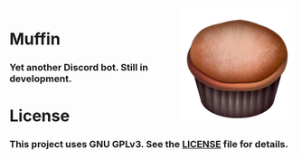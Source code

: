 <img align="right" src="./assets/avatar.png" height="200" width="200">

# Muffin
### Yet another Discord bot. Still in development.

# License
### This project uses GNU GPLv3. See the [LICENSE](./LICENSE) file for details.